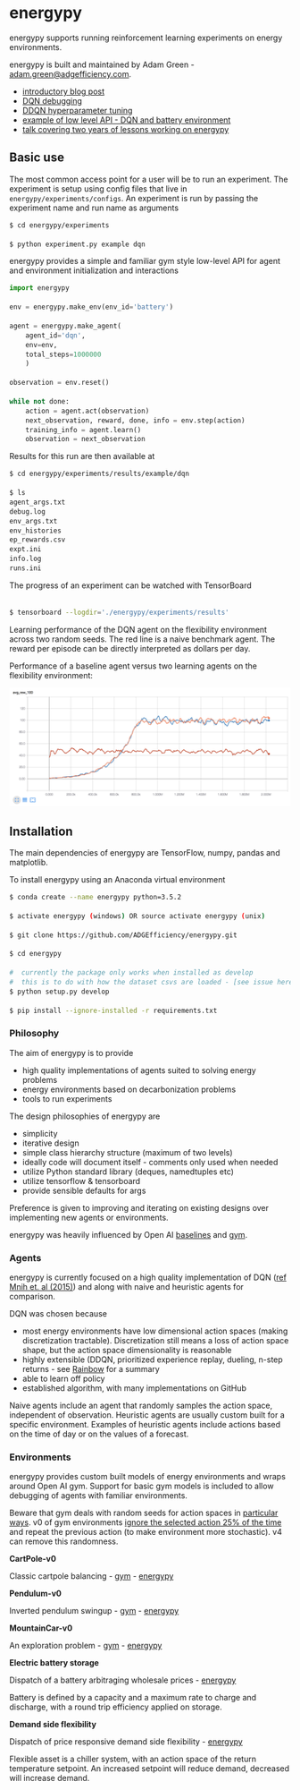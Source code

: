 # energypy

energypy supports running reinforcement learning experiments on energy environments.

energypy is built and maintained by Adam Green - [adam.green@adgefficiency.com](adam.green@adgefficiency.com).  

- [introductory blog post](http://www.adgefficiency.com/energypy-reinforcement-learning-for-energy-systems/)
- [DQN debugging](http://adgefficiency.com/dqn-debugging/)
- [DDQN hyperparameter tuning](http://adgefficiency.com/dqn-tuning/)
- [example of low level API - DQN and battery environment](https://github.com/ADGEfficiency/energypy/blob/master/notebooks/examples/DQN_battery_example.ipynb)
- [talk covering two years of lessons working on energypy](https://gitpitch.com/ADGEfficiency/energy-py-talk#/)

## Basic use

The most common access point for a user will be to run an experiment.  The experiment is setup using config files that live in `energypy/experiments/configs`.  An experiment is run by passing the experiment name and run name as arguments

```bash
$ cd energypy/experiments

$ python experiment.py example dqn
```

energypy provides a simple and familiar gym style low-level API for agent and environment initialization and interactions

```python
import energypy

env = energypy.make_env(env_id='battery')

agent = energypy.make_agent(
    agent_id='dqn',
    env=env,
    total_steps=1000000
    )

observation = env.reset()

while not done:
    action = agent.act(observation)
    next_observation, reward, done, info = env.step(action)
    training_info = agent.learn()
    observation = next_observation
```

Results for this run are then available at

``` bash
$ cd energypy/experiments/results/example/dqn

$ ls
agent_args.txt
debug.log
env_args.txt
env_histories
ep_rewards.csv
expt.ini
info.log
runs.ini
```

The progress of an experiment can be watched with TensorBoard

```bash

$ tensorboard --logdir='./energypy/experiments/results'

```

Learning performance of the DQN agent on the flexibility environment across two random seeds.  The red line is a naive benchmark agent.  The reward per episode can be directly interpreted as dollars per day.

Performance of a baseline agent versus two learning agents on the flexibility environment:

![fig](assets/tb1.png)

## Installation

The main dependencies of energypy are TensorFlow, numpy, pandas and matplotlib.

To install energypy using an Anaconda virtual environment

```bash
$ conda create --name energypy python=3.5.2

$ activate energypy (windows) OR source activate energypy (unix)

$ git clone https://github.com/ADGEfficiency/energypy.git

$ cd energypy

#  currently the package only works when installed as develop
#  this is to do with how the dataset csvs are loaded - [see issue here](https://github.com/ADGEfficiency/energypy/issues/34)
$ python setup.py develop 

$ pip install --ignore-installed -r requirements.txt

```
### Philosophy

The aim of energypy is to provide 

- high quality implementations of agents suited to solving energy problems
- energy environments based on decarbonization problems
- tools to run experiments

The design philosophies of energypy are

- simplicity
- iterative design
- simple class hierarchy structure (maximum of two levels)
- ideally code will document itself - comments only used when needed
- utilize Python standard library (deques, namedtuples etc) 
- utilize tensorflow & tensorboard
- provide sensible defaults for args

Preference is given to improving and iterating on existing designs over implementing new agents or environments.

energypy was heavily influenced by Open AI [baselines](https://github.com/openai/baselines) and [gym](https://github.com/openai/gym).

### Agents

energypy is currently focused on a high quality implementation of DQN ([ref Mnih et. al (2015)](https://web.stanford.edu/class/psych209/Readings/MnihEtAlHassibis15NatureControlDeepRL.pdf)) and along with naive and heuristic agents for comparison.

DQN was chosen because

- most energy environments have low dimensional action spaces (making discretization tractable).  Discretization still means a loss of action space shape, but the action space dimensionality is reasonable
- highly extensible (DDQN, prioritized experience replay, dueling, n-step returns - see [Rainbow](https://arxiv.org/pdf/1710.02298.pdf) for a summary
- able to learn off policy
- established algorithm, with many implementations on GitHub

Naive agents include an agent that randomly samples the action space, independent of observation.  Heuristic agents are
usually custom built for a specific environment.  Examples of heuristic agents include actions based on the time of day or on the values of a forecast.

### Environments

energypy provides custom built models of energy environments and wraps around Open AI gym.  Support for basic gym
models is included to allow debugging of agents with familiar environments.

Beware that gym deals with random seeds for action spaces in [particular ways](https://github.com/openai/gym/blob/master/gym/spaces/prng.py).  v0 of gym environments [ignore the selected action 25% of the time](http://amid.fish/reproducing-deep-rl) and repeat the previous action (to make environment more stochastic).  v4 can remove this randomness.

**CartPole-v0**

Classic cartpole balancing - [gym](https://github.com/openai/gym/blob/master/gym/envs/classic_control/cartpole.py) - [energypy](https://github.com/ADGEfficiency/energypy/blob/dev/energypy/envs/register.py)

**Pendulum-v0** 

Inverted pendulum swingup - [gym](https://github.com/openai/gym/blob/master/gym/envs/classic_control/pendulum.py) - [energypy](https://github.com/ADGEfficiency/energypy/blob/dev/energypy/envs/register.py)

**MountainCar-v0** 

An exploration problem - [gym](https://github.com/openai/gym/blob/master/gym/envs/classic_control/mountain_car.py) - [energypy](https://github.com/ADGEfficiency/energypy/blob/dev/energypy/envs/register.py)

**Electric battery storage** 

Dispatch of a battery arbitraging wholesale prices - [energypy](https://github.com/openai/gym/blob/master/gym/envs/classic_control/mountain_car.p://github.com/ADGEfficiency/energypy/tree/dev/energypy/envs/battery)

Battery is defined by a capacity and a maximum rate to charge and discharge, with a round trip efficiency applied on storage.

**Demand side flexibility** 

Dispatch of price responsive demand side flexibility - [energypy](https://github.com/ADGEfficiency/energypy/tree/dev/energypy/envs/flex)

Flexible asset is a chiller system, with an action space of the return temperature setpoint.  An increased setpoint will
reduce demand, decreased will increase demand.
